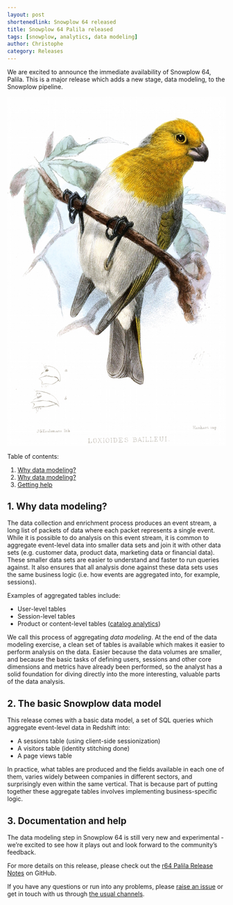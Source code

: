 ```yaml
---
layout: post
shortenedlink: Snowplow 64 released
title: Snowplow 64 Palila released
tags: [snowplow, analytics, data modeling]
author: Christophe
category: Releases
---
```


We are excited to announce the immediate availability of Snowplow 64, Palila. This is a major release which adds a new stage, data modeling, to the Snowplow pipeline.

![palila][palila]

Table of contents:

1. [Why data modeling?](/blog/2015/04/15/snowplow-r64-palila-released#data-modeling)
2. [Why data modeling?](/blog/2015/04/15/snowplow-r64-palila-released)
3. [Getting help](/blog/2015/04/15/snowplow-r64-palila-released#help)

<!--more-->

<h2><a name="data-modeling">1. Why data modeling?</a></h2>

The data collection and enrichment process produces an event stream, a long list of packets of data where each packet represents a single event. While it is possible to do analysis on this event stream, it is common to aggregate event-level data into smaller data sets and join it with other data sets (e.g. customer data, product data, marketing data or financial data). These smaller data sets are easier to understand and faster to run queries against. It also ensures that all analysis done against these data sets uses the same business logic (i.e. how events are aggregated into, for example, sessions).

Examples of aggregated tables include:

- User-level tables
- Session-level tables
- Product or content-level tables ([catalog analytics][catalog-analytics])

We call this process of aggregating *data modeling*. At the end of the data modeling exercise, a clean set of tables is available which makes it easier to perform analysis on the data. Easier because the data volumes are smaller, and because the basic tasks of defining users, sessions and other core dimensions and metrics have already been performed, so the analyst has a solid foundation for diving directly into the more interesting, valuable parts of the data analysis.

<h2><a name="getting-started">2. The basic Snowplow data model</a></h2>

This release comes with a basic data model, a set of SQL queries which aggregate event-level data in Redshift into:

- A sessions table (using client-side sessionization)
- A visitors table (identity stitching done)
- A page views table

In practice, what tables are produced and the fields available in each one of them, varies widely between companies in different sectors, and surprisingly even within the same vertical. That is because part of putting together these aggregate tables involves implementing business-specific logic.

<h2><a name="help">3. Documentation and help</a></h2>

The data modeling step in Snowplow 64 is still very new and experimental - we’re excited to see how it plays out and look forward to the community’s feedback.

For more details on this release, please check out the [r64 Palila Release Notes][r64-release] on GitHub.

If you have any questions or run into any problems, please [raise an issue][issues] or get in touch with us through [the usual channels][talk-to-us].

[palila]: /assets/img/blog/2015/04/palila.jpg

[catalog-analytics]: http://snowplowanalytics.com/analytics/catalog-analytics/overview.html

[r64-release]: https://github.com/snowplow/snowplow/releases/tag/r64-xxx-xxx
[issues]: https://github.com/snowplow/snowplow/issues
[talk-to-us]: https://github.com/snowplow/snowplow/wiki/Talk-to-us
